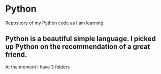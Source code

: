 # Python
Repository of my Python code as I am learning

## Python is a beautiful simple language. I picked up Python on the recommendation of a great friend.

At the moment I have 3 folders
